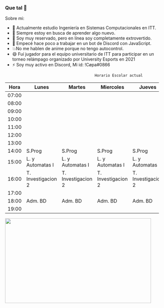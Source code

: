 ### Que tal 👋
Sobre mi:

- 🔭 Actualmente estudio Ingeniería en Sistemas Computacionales en ITT.
- 🌱 Siempre estoy en busca de aprender algo nuevo.
- 👯 Soy muy reservado, pero en línea soy completamente extrovertido.
- 🤔 Empecé hace poco a trabajar en un bot de Discord con JavaScript.
- 💥No me hablen de anime porque no tengo autocontrol.
- 😄 Fuí jugador para el equipo universitario de ITT para participar en un torneo relámpago organizado por University Esports en 2021
- ⚡ Soy muy activo en Discord, Mi id: !Cøpa#0866
<!--
**Jorge-A-Copado/Jorge-A-Copado** is a ✨ _special_ ✨ repository because its `README.md` (this file) appears on your GitHub profile.


-->

                                             Horario Escolar actual
| Hora  | Lunes            | Martes           | Miercoles        | Jueves           | Viernes          |
|-------|------------------|------------------|------------------|------------------|------------------|
| 07:00 |                  |                  |                  |                  |                  |
| 08:00 |                  |                  |                  |                  |                  |
| 09:00 |                  |                  |                  |                  |                  |
| 10:00 |                  |                  |                  |                  |                  |
| 11:00 |                  |                  |                  |                  |                  |
| 12:00 |                  |                  |                  |                  |                  |
| 13:00 |                  |                  |                  |                  |                  |
| 14:00 |    S.Prog        |    S.Prog        |    S.Prog        |    S.Prog        |    S.Prog        |
| 15:00 | L. y Automatas I | L. y Automatas I | L. y Automatas I | L. y Automatas I |L. y Automatas I  |
| 16:00 |T. Investigacion 2|T. Investigacion 2|T. Investigacion 2|T. Investigacion 2|T. Investigacion 2|
| 17:00 |                  |                  |                  |                  |                  |
| 18:00 |  Adm. BD         |  Adm. BD         |  Adm. BD         |  Adm. BD         |  Adm. BD         |
| 19:00 |                  |                  |                  |                  |                  |



<img src="https://tenor.com/es-419/view/blue-lock-anime-gif-27048591.gif" width="478" height="278" />


